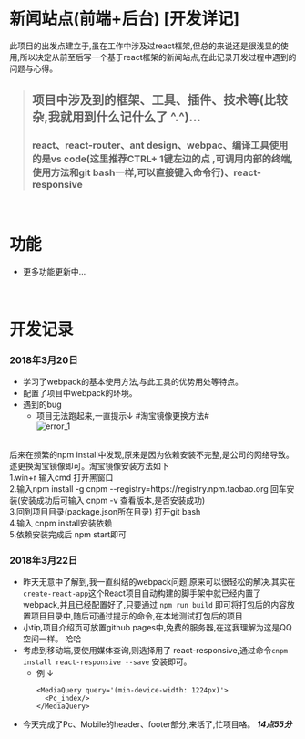 # 新闻站点(前端+后台) [开发详记]
 
此项目的出发点建立于,虽在工作中涉及过react框架,但总的来说还是很浅显的使用,所以决定从前至后写一个基于react框架的新闻站点,在此记录开发过程中遇到的问题与心得。<br/>
> ## 项目中涉及到的框架、工具、插件、技术等(比较杂,我就用到什么记什么了 ^.^)...
> ### react、react-router、ant design、webpac、编译工具使用的是vs code(这里推荐CTRL+ 1键左边的点 ,可调用内部的终端,使用方法和git bash一样,可以直接键入命令行)、react-responsive
<br/>

# 功能
- 更多功能更新中...
<br/>

# 开发记录
### 2018年3月20日
- 学习了webpack的基本使用方法,与此工具的优势用处等特点。
- 配置了项目中webpack的环境。
- 遇到的bug
  - 项目无法跑起来,一直提示↓ #淘宝镜像更换方法#
<br/>![error_1](https://i.ooxx.ooo/2018/03/20/6f7b90bd2f277449d3dec43ba4521f45.png)
<br/>
  后来在频繁的npm install中发现,原来是因为依赖安装不完整,是公司的网络导致。遂更换淘宝镜像即可。淘宝镜像安装方法如下
<br/>
  1.win+r 输入cmd 打开黑窗口
<br/>
  2.输入npm install -g cnpm --registry=https://registry.npm.taobao.org 回车安装(安装成功后可输入 cnpm -v 查看版本,是否安装成功)
<br/>
  3.回到项目目录(package.json所在目录) 打开git bash
<br/>
  4.输入 cnpm install安装依赖
<br/>
  5.依赖安装完成后 npm start即可

### 2018年3月22日
- 昨天无意中了解到,我一直纠结的webpack问题,原来可以很轻松的解决.其实在`create-react-app`这个React项目自动构建的脚手架中就已经内置了webpack,并且已经配置好了,只要通过 `npm run build` 即可将打包后的内容放置项目目录中,随后可通过提示的命令,在本地测试打包后的项目
- 小tip,项目介绍页可放置github pages中,免费的服务器,在这我理解为这是QQ空间一样。 哈哈
- 考虑到移动端,要使用媒体查询,则选择用了 react-responsive,通过命令`cnpm install react-responsive --save` 安装即可。
  - 例 ↓
    ```
    <MediaQuery query='(min-device-width: 1224px)'>
      <Pc_index/>
    </MediaQuery>
    ```
- 今天完成了Pc、Mobile的header、footer部分,来活了,忙项目咯。 ***14点55分***
